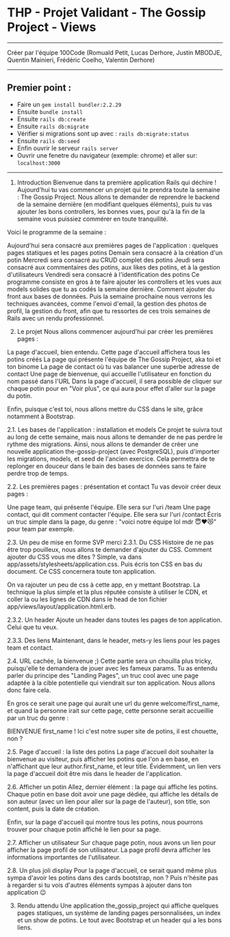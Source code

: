 # THP - Projet Validant - The Gossip Project - Views

<hr>

Créer par l'équipe 100Code (Romuald Petit, Lucas Derhore, Justin MBODJE, Quentin Mainieri, Frédéric Coelho, Valentin Derhore)

<hr>

## Premier point :

- Faire un `gem install bundler:2.2.29`
- Ensuite `bundle install`
- Ensuite `rails db:create`
- Ensuite `rails db:migrate`
- Vérifier si migrations sont up avec : `rails db:migrate:status`
- Ensuite `rails db:seed`
- Enfin ouvrir le serveur `rails server`
- Ouvrir une fenetre du navigateur (exemple: chrome) et aller sur: `localhost:3000`

<hr>

1. Introduction
Bienvenue dans ta première application Rails qui déchire ! Aujourd'hui tu vas commencer un projet qui te prendra toute la semaine : The Gossip Project. Nous allons te demander de reprendre le backend de la semaine dernière (en modifiant quelques éléments), puis tu vas ajouter les bons controllers, les bonnes vues, pour qu'à la fin de la semaine vous puissiez commérer en toute tranquilité.

Voici le programme de la semaine :

Aujourd'hui sera consacré aux premières pages de l'application : quelques pages statiques et les pages potins
Demain sera consacré à la création d'un potin
Mercredi sera consacré au CRUD complet des potins
Jeudi sera consacré aux commentaires des potins, aux likes des potins, et à la gestion d'utilisateurs
Vendredi sera consacré à l'identification des potins
Ce programme consiste en gros à te faire ajouter les controllers et les vues aux models solides que tu as codés la semaine dernière. Comment ajouter du front aux bases de données. Puis la semaine prochaine nous verrons les techniques avancées, comme l'envoi d'email, la gestion des photos de profil, la gestion du front, afin que tu ressortes de ces trois semaines de Rails avec un rendu professionnel.

2. Le projet
Nous allons commencer aujourd'hui par créer les premières pages :

La page d'accueil, bien entendu. Cette page d'accueil affichera tous les potins créés
La page qui présente l'équipe de The Gossip Project, aka toi et ton binome
La page de contact où tu vas balancer une superbe adresse de contact
Une page de bienvenue, qui accueille l'utilisateur en fonction du nom passé dans l'URL
Dans la page d'accueil, il sera possible de cliquer sur chaque potin pour en "Voir plus", ce qui aura pour effet d'aller sur la page du potin.

Enfin, puisque c'est toi, nous allons mettre du CSS dans le site, grâce notamment à Bootstrap.

2.1. Les bases de l'application : installation et models
Ce projet te suivra tout au long de cette semaine, mais nous allons te demander de ne pas perdre le rythme des migrations. Ainsi, nous allons te demander de créer une nouvelle application the-gossip-project (avec PostgreSQL), puis d'importer les migrations, models, et seed de l'ancien exercice. Cela permettra de te replonger en douceur dans le bain des bases de données sans te faire perdre trop de temps.

2.2. Les premières pages : présentation et contact
Tu vas devoir créer deux pages :

Une page team, qui présente l'équipe. Elle sera sur l'uri /team
Une page contact, qui dit comment contacter l'équipe. Elle sera sur l'uri /contact
Écris un truc simple dans la page, du genre : "voici notre équipe lol mdr 😇❤️😻" pour team par exemple.

2.3. Un peu de mise en forme SVP merci
2.3.1. Du CSS
Histoire de ne pas être trop pouilleux, nous allons te demander d'ajouter du CSS. Comment ajouter du CSS vous me dites ? Simple, va dans app/assets/stylesheets/application.css. Puis écris ton CSS en bas du document. Ce CSS concernera toute ton application.

On va rajouter un peu de css à cette app, en y mettant Bootstrap. La technique la plus simple et la plus réputée consiste à utiliser le CDN, et coller la ou les lignes de CDN dans le head de ton fichier app/views/layout/application.html.erb.

2.3.2. Un header
Ajoute un header dans toutes les pages de ton application. Celui que tu veux.

2.3.3. Des liens
Maintenant, dans le header, mets-y les liens pour les pages team et contact.

2.4. URL cachée, la bienvenue ;)
Cette partie sera un chouilla plus tricky, puisqu'elle te demandera de jouer avec les fameux params. Tu as entendu parler du principe des "Landing Pages", un truc cool avec une page adaptée à la cible potentielle qui viendrait sur ton application. Nous allons donc faire cela.

En gros ce serait une page qui aurait une url du genre welcome/first_name, et quand la personne irait sur cette page, cette personne serait accueillie par un truc du genre :

BIENVENUE first_name ! Ici c'est notre super site de potins, il est chouette, non ?

2.5. Page d'accueil : la liste des potins
La page d'accueil doit souhaiter la bienvenue au visiteur, puis afficher les potins que l'on a en base, en n'affichant que leur author.first_name, et leur title. Évidemment, un lien vers la page d'accueil doit être mis dans le header de l'application.

2.6. Afficher un potin
Allez, dernier élément : la page qui affiche les potins. Chaque potin en base doit avoir une page dédiée, qui affiche les détails de son auteur (avec un lien pour aller sur la page de l'auteur), son title, son content, puis la date de création.

Enfin, sur la page d'accueil qui montre tous les potins, nous pourrons trouver pour chaque potin affiché le lien pour sa page.

2.7. Afficher un utilisateur
Sur chaque page potin, nous avons un lien pour afficher la page profil de son utilisateur. La page profil devra afficher les informations importantes de l'utilisateur.

2.8. Un plus joli display
Pour la page d'accueil, ce serait quand même plus sympa d'avoir les potins dans des cards bootstrap, non ? Puis n'hésite pas à regarder si tu vois d'autres éléments sympas à ajouter dans ton application 😉

3. Rendu attendu
Une application the_gossip_project qui affiche quelques pages statiques, un système de landing pages personnalisées, un index et un show de potins. Le tout avec Bootstrap et un header qui a les bons liens.

